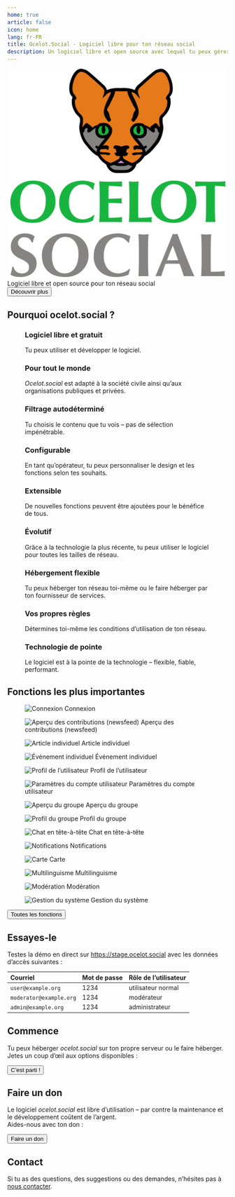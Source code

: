 ```yaml
---
home: true
article: false
icon: home
lang: fr-FR
title: Ocelot.Social - Logiciel libre pour ton réseau social
description: Un logiciel libre et open source avec lequel tu peux gérer un réseau social pour ton groupe - évolutif, extensible et également pour l'auto-hébergement.
---
```


<!-- markdownlint-disable no-inline-html first-line-heading -->
<div class="hero-container">
  <div class="hero-container-inner">
    <div class="hero-container-content">
      <img id="logo" src="/logo.svg" alt="ocelot.social" />
      <div id="slogan-container">
        <span id="slogan-1" class="slogan">Logiciel libre et open source</span>
        <span id="slogan-2" class="slogan">pour ton réseau social</span>
      </div>
      <a href="#benefits">
        <Button class="hero-button">
          Découvrir plus
        </Button>
      </a>
    </div>
  </div>
</div>

<h2 id="benefits" class="large-header">Pourquoi ocelot.social ?</h2>

<div class="benefits-grid center">
  <figure>
    <HopeIcon icon="fa-solid fa-face-smile" />
    <figcapture>
      <h3>Logiciel libre et gratuit</h3>
      Tu peux utiliser et développer le logiciel.
    </figcapture>
  </figure>
  <figure>
    <HopeIcon icon="fa-solid fa-people-group" />
    <figcapture>
      <h3>Pour tout le monde</h3>
      <i>Ocelot.social</i> est adapté à la société civile ainsi qu’aux organisations publiques et privées.
    </figcapture>
  </figure>
  <figure>
    <HopeIcon icon="fa-solid fa-filter" />
    <figcapture>
      <h3>Filtrage autodéterminé</h3>
      Tu choisis le contenu que tu vois – pas de sélection impénétrable.
    </figcapture>
  </figure>
  <figure>
    <HopeIcon icon="fa-solid fa-gears" />
    <figcapture>
      <h3>Configurable</h3>
      En tant qu’opérateur, tu peux personnaliser le design et les fonctions selon tes souhaits.
    </figcapture>
  </figure>
  <figure>
    <HopeIcon icon="fa-solid fa-code" />
    <figcapture>
      <h3>Extensible</h3>
      De nouvelles fonctions peuvent être ajoutées pour le bénéfice de tous.
    </figcapture>
  </figure>
  <figure>
    <HopeIcon icon="fa-solid fa-up-right-and-down-left-from-center" />
    <figcapture>
      <h3>Évolutif</h3>
      Grâce à la technologie la plus récente, tu peux utiliser le logiciel pour toutes les tailles de réseau.
    </figcapture>
  </figure>
  <figure>
    <HopeIcon icon="home" />
    <figcapture>
      <h3>Hébergement flexible</h3>
      Tu peux héberger ton réseau toi-même ou le faire héberger par ton fournisseur de services.
    </figcapture>
  </figure>
  <figure>
    <HopeIcon icon="fa-solid fa-scale-balanced" />
    <figcapture>
      <h3>Vos propres règles</h3>
      Détermines toi-même les conditions d’utilisation de ton réseau.
    </figcapture>
  </figure>
  <figure>
    <HopeIcon icon="fa-solid fa-shuttle-space" />
    <figcapture>
      <h3>Technologie de pointe</h3>
      Le logiciel est à la pointe de la technologie – flexible, fiable, performant.
    </figcapture>
  </figure>
</div>

<h2 id="feature-headline" class="large-header">Fonctions les plus importantes</h2>

<div class="image-grid center">
  <figure>
    <img src="../de/assets/login.png" alt="Connexion" />
    <figcapture>
      Connexion
    </figcapture>
  </figure>
  <figure>
    <img src="../de/assets/newsfeed.png" alt="Aperçu des contributions (newsfeed)" />
    <figcapture>
      Aperçu des contributions (newsfeed)
    </figcapture>
  </figure>
  <figure>
    <img src="../de/assets/single-post.png" alt="Article individuel" />
    <figcapture>
      Article individuel
    </figcapture>
  </figure>
  <figure>
    <img src="../de/assets/single-event.png" alt="Événement individuel" />
    <figcapture>
      Événement individuel
    </figcapture>
  </figure>
  <figure>
    <img src="../de/assets/user-profile.png" alt="Profil de l’utilisateur" />
    <figcapture>
      Profil de l’utilisateur
    </figcapture>
  </figure>
  <figure>
    <img src="../de/assets/user-settings.png" alt="Paramètres du compte utilisateur" />
    <figcapture>
      Paramètres du compte utilisateur
    </figcapture>
  </figure>
  <figure>
    <img src="../de/assets/group-list.png" alt="Aperçu du groupe" />
    <figcapture>
      Aperçu du groupe
    </figcapture>
  </figure>
  <figure>
    <img src="../de/assets/group-profile.png" alt="Profil du groupe" />
    <figcapture>
      Profil du groupe
    </figcapture>
  </figure>
  <figure>
    <img src="../de/assets/1-to-1-chat.png" alt="Chat en tête-à-tête" />
    <figcapture>
      Chat en tête-à-tête
    </figcapture>
  </figure>
  <figure>
    <img src="../de/assets/notifications.png" alt="Notifications" />
    <figcapture>
      Notifications
    </figcapture>
  </figure>
  <figure>
    <img src="../de/assets/map.png" alt="Carte" />
    <figcapture>
      Carte
    </figcapture>
  </figure>
  <figure>
    <img src="../de/assets/language-selection.png" alt="Multilinguisme" />
    <figcapture>
      Multilinguisme
    </figcapture>
  </figure>
  <figure>
    <img src="../de/assets/moderation.png" alt="Modération" />
    <figcapture>
      Modération
    </figcapture>
  </figure>
  <figure>
    <img src="../de/assets/system-administration.png" alt="Gestion du système" />
    <figcapture>
      Gestion du système
    </figcapture>
  </figure>
</div>

<div class="all-features">
  <a id="hero-button" href="/fr/features/">
    <Button>
      Toutes les fonctions
    </Button>
  </a>
</div>

<!-- XXX translate -->

<!-- <h2 id="why-foss" class="large-header">Why free open source software?</h2>

<div class="benefits-grid center">
  <figure>
    <HopeIcon icon="fa-solid" />
    <figcapture>
      <h3>Frei verfügbar</h3>
      Freie Software ist für jeden Menschen jederzeit zugänglich. Dass Lizenzen ablaufen, gibt es nicht.
    </figcapture>
  </figure>
  <figure>
    <HopeIcon icon="fa-solid" />
    <figcapture>
      <h3>Transparent</h3>
      Bei freier Software ist der Quellcode einsehbar. Jeder Mensch hat so die Möglichkeit nachzusehen, was im Hintergrund eines Programmes passiert.
    </figcapture>
  </figure>
  <figure>
    <HopeIcon icon="fa-solid" />
    <figcapture>
      <h3>Kopierbar</h3>
      Ich kann jederzeit mit allen meinen Kolleginnen und Kollegen zusammenarbeiten. Alle können es jederzeit verwenden, ohne Einschränkungen.
    </figcapture>
  </figure>
  <figure>
    <HopeIcon icon="fa-solid" />
    <figcapture>
      <h3>Veränderbar</h3>
      Jede Person kann etwas zu ihrem Lieblingsprogramm beitragen, jederzeit. Ich kann das Programm so verwenden, wie ich es am liebsten will.
    </figcapture>
  </figure>
</div> -->

<h2 class="large-header">Essayes-le</h2>

<!--
| E-Mail                  | Passwort | Benutzerrolle   |
| :---                    | :---     | :---            |
| `user@example.org`      | 1234     | normaler Nutzer |
| `moderator@example.org` | 1234     | Moderator       |
| `admin@example.org`     | 1234     | Administrator   |
-->

<div class="center">
  <p>
    Testes la démo en direct sur
    <a href="https://stage.ocelot.social" target="_blank">https://stage.ocelot.social</a>
    avec les données d’accès suivantes :
  </p>

  <table>
    <thead>
      <tr>
        <th style="text-align:left;">Courriel</th>
        <th style="text-align:left;">Mot de passe</th>
        <th style="text-align:left;">Rôle de l’utilisateur</th>
      </tr>
    </thead>
    <tbody>
      <tr>
        <td style="text-align:left;"><code>user@example.org</code></td>
        <td style="text-align:left;">1234</td>
        <td style="text-align:left;">utilisateur normal</td>
      </tr>
      <tr>
        <td style="text-align:left;"><code>moderator@example.org</code></td>
        <td style="text-align:left;">1234</td>
        <td style="text-align:left;">modérateur</td>
      </tr>
      <tr>
        <td style="text-align:left;"><code>admin@example.org</code></td>
        <td style="text-align:left;">1234</td>
        <td style="text-align:left;">administrateur</td>
      </tr>
    </tbody>
  </table>
</div>

<h2 class="large-header">Commence</h2>

<div class="center">
  <p>
    Tu peux héberger <i>ocelot.social</i> sur ton propre serveur ou le faire héberger.<br>
    Jetes un coup d’œil aux options disponibles :
  </p>
  <a id="hero-button" href="/fr/get-started/">
    <Button>
      C’est parti !
    </Button>
  </a>
</div>

<!-- ## Testimonials

XXX -->

<h2 class="large-header">Faire un don</h2>

<div class="center">
  <p>
    Le logiciel <i>ocelot.social</i> est libre d’utilisation – par contre la maintenance et le développement coûtent de l’argent.<br>
    Aides-nous avec ton don :
  </p>
  <a href="/fr/donate/">
    <Button class="donate-button">
      Faire un don
    </Button>
  </a>
</div>

<h2 class="large-header">Contact</h2>

<div class="center">
  <p>
    Si tu as des questions, des suggestions ou des demandes, n’hésites pas à <a href="/fr/contact/">nous contacter</a>.
  </p>
</div>
